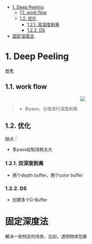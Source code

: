 
<!-- TOC -->

- [1. Deep Peeling](#1-deep-peeling)
  - [1.1. work flow](#11-work-flow)
  - [1.2. 优化](#12-优化)
    - [1.2.1. 双深度剥离](#121-双深度剥离)
    - [1.2.2. DS](#122-ds)
- [固定深度法](#固定深度法)

<!-- /TOC -->

# 1. Deep Peeling
[参考](https://zhuanlan.zhihu.com/p/92337395)

## 1.1. work flow

<div align="center">

![][DeepPeeling]

</div>

[DeepPeeling]: ./DeepPeeling.jpg

> - 多pass，分层进行深度剥离

## 1.2. 优化
缺点：
- 多pass绘制消耗太大

### 1.2.1. 双深度剥离
- 两个depth buffer，两个color buffer

### 1.2.2. DS
- 创建多个G-Buffer

# 固定深度法
解决一些特定的场景，比如，透明物体包裹